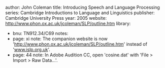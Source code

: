 author: John Coleman
title: Introducing Speech and Language Processing
series: Cambridge Introductions to Language and Linguistics
publisher: Cambridge University Press
year: 2005
website: http://www.phon.ox.ac.uk/jcoleman/SLP/outline.htm
library:
  - bnu: TN912.34/C69
notes:
  - page: xi
    note: The companion website is now 'http://www.phon.ox.ac.uk/jcoleman/SLP/outline.htm' instead of 'www.islp.org.uk'.
  - page: 44
    note: In Adobe Audition CC, open 'cosine.dat' with 'File > Import > Raw Data...'.
